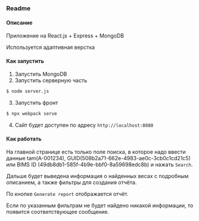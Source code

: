 ### Readme

#### Описание

Приложение на React.js + Express + MongoDB

Используется адаптивная верстка

#### Как запустить

1. Запустить MongoDB
2. Запустить серверную часть 
```bash
$ node server.js
```
3. Запустить фронт
```bash
$ npx webpack serve
```
4. Сайт будет доступен по адресу `http://localhost:8080`

#### Как работать

На главной странице есть только поле поиска, в которое надо ввести данные 
tam(A-001234), GUID(508b2a71-662e-4983-ae0c-3cb0c1cd21c5) или BIMS ID (49db8db1-585f-4b9e-bbf0-8a59698edc8b) 
и нажать `Search`.

Дальше будет выведена информация о найденных весах с подробным описанием, а также фильтры для создания отчёта.

По кнопке `Generate report` отображается отчёт.

Если по указанным фильтрам не будет найдено никакой информации, то появится соответствующее сообщение.
